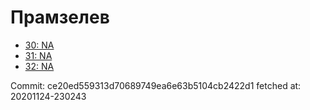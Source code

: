 # Прамзелев
- [30: NA](30.md)
- [31: NA](31.md)
- [32: NA](32.md)

Commit: ce20ed559313d70689749ea6e63b5104cb2422d1
 fetched at: 20201124-230243
